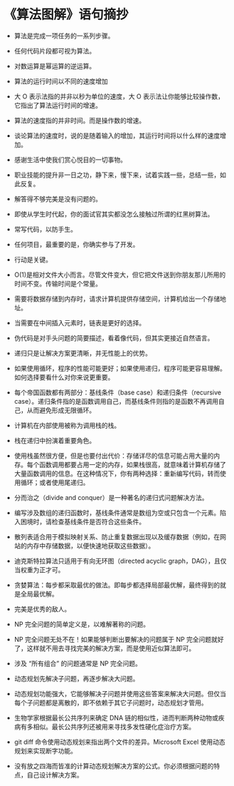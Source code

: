 # 《算法图解》语句摘抄

- 算法是完成一项任务的一系列步骤。

- 任何代码片段都可视为算法。

- 对数运算是幂运算的逆运算。

- 算法的运行时间以不同的速度增加

- 大 O 表示法指的并非以秒为单位的速度，大 O 表示法让你能够比较操作数，它指出了算法运行时间的增速。

- 算法的速度指的并非时间。而是操作数的增速。

- 谈论算法的速度时，说的是随着输入的增加，其运行时间将以什么样的速度增加。

- 感谢生活中使我们赏心悦目的一切事物。

- 职业技能的提升非一日之功，静下来，慢下来，试着实践一些，总结一些，如此反复。

- 解答得不够完美是没有问题的。

- 即使从学生时代起，你的面试官其实都没怎么接触过所谓的红黑树算法。

- 常写代码，以防手生。

- 任何项目，最重要的是，你确实参与了开发。

- 行动是关键。

- O(1)是相对文件大小而言。尽管文件变大，但它把文件送到你朋友那儿所用的时间不变。传输时间是个常量。

- 需要将数据存储到内存时，请求计算机提供存储空间，计算机给出一个存储地址。

- 当需要在中间插入元素时，链表是更好的选择。

- 伪代码是对手头问题的简要描述，看着像代码，但其实更接近自然语言。

- 递归只是让解决方案更清晰，并无性能上的优势。

- 如果使用循环，程序的性能可能更好；如果使用递归，程序可能更容易理解。如何选择要看什么对你来说更重要。

- 每个帝国函数都有两部分：基线条件（base case）和递归条件（recursive case）。递归条件指的是函数调用自己，而基线条件则指的是函数不再调用自己，从而避免形成无限循环。

- 计算机在内部使用被称为调用栈的栈。

- 栈在递归中扮演着重要角色。

- 使用栈虽然很方便，但是也要付出代价：存储详尽的信息可能占用大量的内存。每个函数调用都要占用一定的内存，如果栈很高，就意味着计算机存储了大量函数调用的信息。在这种情况下，你有两种选择：重新编写代码，转而使用循环；或者使用尾递归。

- 分而治之（divide and conquer）是一种著名的递归式问题解决方法。

- 编写涉及数组的递归函数时，基线条件通常是数组为空或只包含一个元素。陷入困境时，请检查基线条件是否符合这些条件。

- 散列表适合用于模拟映射关系、防止重复数据出现以及缓存数据（例如，在网站的内存中存储数据，以便快速地获取这些数据）。

- 迪克斯特拉算法只适用于有向无环图（directed acyclic graph，DAG），且仅当权重为正才可。

- 贪婪算法：每步都采取最优的做法。即每步都选择局部最优解，最终得到的就是全局最优解。

- 完美是优秀的敌人。

- NP 完全问题的简单定义是，以难解著称的问题。

- NP 完全问题无处不在！如果能够判断出要解决的问题属于 NP 完全问题就好了，这样就不用去寻找完美的解决方案，而是使用近似算法即可。

- 涉及 “所有组合” 的问题通常是 NP 完全问题。

- 动态规划先解决子问题，再逐步解决大问题。

- 动态规划功能强大，它能够解决子问题并使用这些答案来解决大问题。但仅当每个子问题都是离散的，即不依赖于其它子问题时，动态规划才管用。

- 生物学家根据最长公共序列来确定 DNA 链的相似性，进而判断两种动物或疾病有多相似。最长公共序列还被用来寻找多发性硬化症治疗方案。

- git diff 命令使用动态规划来指出两个文件的差异。Microsoft Excel 使用动态规划来实现断字功能。

- 没有放之四海而皆准的计算动态规划解决方案的公式。你必须根据问题的特点，自己设计解决方案。
